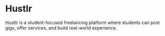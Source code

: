 # Hustlr
Hustlr is a student-focused freelancing platform where students can post gigs, offer services, and build real-world experience.


